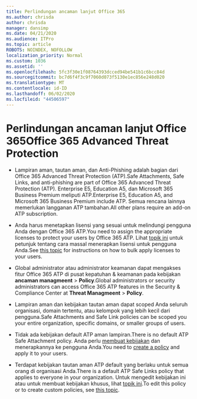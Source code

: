 ```yaml
---
title: Perlindungan ancaman lanjut Office 365
ms.author: chrisda
author: chrisda
manager: dansimp
ms.date: 04/21/2020
ms.audience: ITPro
ms.topic: article
ROBOTS: NOINDEX, NOFOLLOW
localization_priority: Normal
ms.custom: 1036
ms.assetid: ''
ms.openlocfilehash: 5fc3f30e1f08764393dcced94be541b1c6bcc84d
ms.sourcegitcommit: bc7d6f4f3c9f7060d073f5130e1ec856e248d020
ms.translationtype: MT
ms.contentlocale: id-ID
ms.lasthandoff: 06/02/2020
ms.locfileid: "44506597"
---
```

# <a name="office-365-advanced-threat-protection"></a><span data-ttu-id="5d047-102">Perlindungan ancaman lanjut Office 365</span><span class="sxs-lookup"><span data-stu-id="5d047-102">Office 365 Advanced Threat Protection</span></span>

- <span data-ttu-id="5d047-103">Lampiran aman, tautan aman, dan Anti-Phishing adalah bagian dari Office 365 Advanced Threat Protection (ATP).</span><span class="sxs-lookup"><span data-stu-id="5d047-103">Safe Attachments, Safe Links, and anti-phishing are part of Office 365 Advanced Threat Protection (ATP).</span></span> <span data-ttu-id="5d047-104">Enterprise E5, Education A5, dan Microsoft 365 Business Premium meliputi ATP.</span><span class="sxs-lookup"><span data-stu-id="5d047-104">Enterprise E5, Education A5, and Microsoft 365 Business Premium include ATP.</span></span> <span data-ttu-id="5d047-105">Semua rencana lainnya memerlukan langganan ATP tambahan.</span><span class="sxs-lookup"><span data-stu-id="5d047-105">All other plans require an add-on ATP subscription.</span></span>

- <span data-ttu-id="5d047-106">Anda harus menetapkan lisensi yang sesuai untuk melindungi pengguna Anda dengan Office 365 ATP.</span><span class="sxs-lookup"><span data-stu-id="5d047-106">You need to assign the appropriate licenses to protect your users by Office 365 ATP.</span></span> <span data-ttu-id="5d047-107">Lihat [topik ini](https://docs.microsoft.com/microsoft-365/admin/add-users/add-users) untuk petunjuk tentang cara massal menerapkan lisensi untuk pengguna Anda.</span><span class="sxs-lookup"><span data-stu-id="5d047-107">See [this topic](https://docs.microsoft.com/microsoft-365/admin/add-users/add-users) for instructions on how to bulk apply licenses to your users.</span></span>

- <span data-ttu-id="5d047-108">Global administrator atau administrator keamanan dapat mengakses fitur Office 365 ATP di pusat kepatuhan & keamanan pada kebijakan **ancaman managmeent** \> **Policy**.</span><span class="sxs-lookup"><span data-stu-id="5d047-108">Global administrators or security administrators can access Office 365 ATP features in the Security & Compliance Center at **Threat Managmeent** \> **Policy**.</span></span>

- <span data-ttu-id="5d047-109">Lampiran aman dan kebijakan tautan aman dapat scoped Anda seluruh organisasi, domain tertentu, atau kelompok yang lebih kecil dari pengguna.</span><span class="sxs-lookup"><span data-stu-id="5d047-109">Safe Attachments and Safe Link policies can be scoped you your entire organization, specific domains, or smaller groups of users.</span></span>

- <span data-ttu-id="5d047-110">Tidak ada kebijakan default ATP aman lampiran.</span><span class="sxs-lookup"><span data-stu-id="5d047-110">There is no default ATP Safe Attachment policy.</span></span> <span data-ttu-id="5d047-111">Anda perlu [membuat kebijakan](https://docs.microsoft.com/microsoft-365/security/office-365-security/set-up-atp-safe-attachments-policies) dan menerapkannya ke pengguna Anda.</span><span class="sxs-lookup"><span data-stu-id="5d047-111">You need to [create a policy](https://docs.microsoft.com/microsoft-365/security/office-365-security/set-up-atp-safe-attachments-policies) and apply it to your users.</span></span>

- <span data-ttu-id="5d047-112">Terdapat kebijakan tautan aman ATP default yang berlaku untuk semua orang di organisasi Anda.</span><span class="sxs-lookup"><span data-stu-id="5d047-112">There is a default ATP Safe Links policy that applies to everyone in your organization.</span></span> <span data-ttu-id="5d047-113">Untuk mengedit kebijakan ini atau untuk membuat kebijakan khusus, lihat [topik ini](https://docs.microsoft.com/microsoft-365/security/office-365-security/set-up-atp-safe-links-policies).</span><span class="sxs-lookup"><span data-stu-id="5d047-113">To edit this policy or to create custom policies, see [this topic](https://docs.microsoft.com/microsoft-365/security/office-365-security/set-up-atp-safe-links-policies).</span></span>
